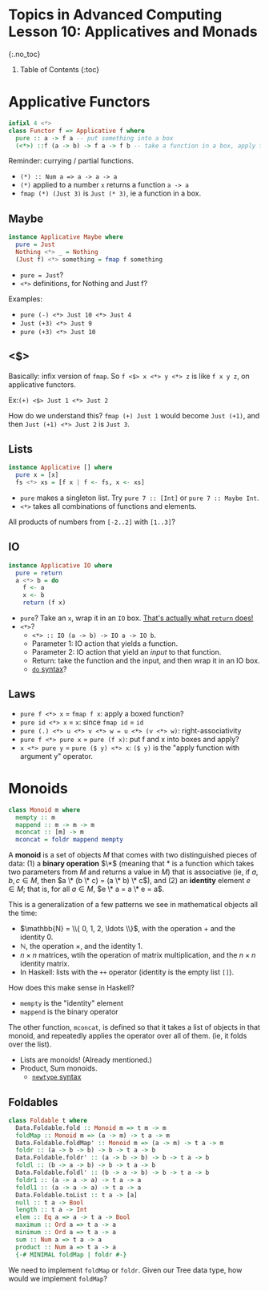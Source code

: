 # Topics in Advanced Computing Lesson 10: Applicatives and Monads
{:.no_toc}

1. Table of Contents
{:toc}

# Applicative Functors

```haskell
infixl 4 <*> 
class Functor f => Applicative f where 
  pure :: a -> f a -- put something into a box
  (<*>) ::f (a -> b) -> f a -> f b -- take a function in a box, apply to a box.
```

Reminder: currying / partial functions.

* `(*) :: Num a => a -> a -> a`
* `(*)` applied to a number `x` returns a function `a -> a`
* `fmap (*) (Just 3)` is `Just (* 3)`, ie a function in a box.

## Maybe

```haskell
instance Applicative Maybe where  
  pure = Just  
  Nothing <*> _ = Nothing  
  (Just f) <*> something = fmap f something  
```

* `pure = Just`?
* `<*>` definitions, for Nothing and Just f?

Examples:

* `pure (-) <*> Just 10 <*> Just 4`
* `Just (+3) <*> Just 9`
* `pure (+3) <*> Just 10`

## <$>

Basically: infix version of `fmap`. So `f <$> x <*> y <*> z` is like `f x y z`, on applicative functors.

Ex:`(+) <$> Just 1 <*> Just 2`

How do we understand this? `fmap (+) Just 1` would become `Just (+1)`, and then `Just (+1) <*> Just 2` is `Just 3`.

## Lists

```haskell
instance Applicative [] where  
  pure x = [x]  
  fs <*> xs = [f x | f <- fs, x <- xs]  
```

* `pure` makes a singleton list. Try `pure 7 :: [Int]` or `pure 7 :: Maybe Int`.
* `<*>` takes all combinations of functions and elements.

All products of numbers from `[-2..2]` with `[1..3]`?

## IO

```haskell
instance Applicative IO where  
  pure = return   
  a <*> b = do  
    f <- a  
    x <- b  
    return (f x)  
```

* `pure`? Take an `x`, wrap it in an `IO` box. [That's actually what `return` does!](lesson8.html#returns)
* `<*>`?
  * `<*> :: IO (a -> b) -> IO a -> IO b`.
  * Parameter 1: IO action that yields a function.
  * Parameter 2: IO action that yield an *input* to that function.
  * Return: take the function and the input, and then wrap it in an IO box.
  * [`do` syntax](lesson8.html#io-actions)?

## Laws

* `pure f <*> x` = `fmap f x`: apply a boxed function?
* `pure id <*> x` = `x`: since `fmap id` = `id`
* `pure (.) <*> u <*> v <*> w = u <*> (v <*> w)`: right-associativity
* `pure f <*> pure x` = `pure (f x)`: put f and x into boxes and apply?
* `x <*> pure y` = `pure ($ y) <*> x`: `($ y)` is the "apply function with argument y" operator.

# Monoids

```haskell
class Monoid m where  
  mempty :: m  
  mappend :: m -> m -> m  
  mconcat :: [m] -> m  
  mconcat = foldr mappend mempty  
```

A **monoid** is a set of objects $M$ that comes with two distinguished pieces of data: (1) a **binary operation** $\*$ (meaning that $*$ is a function which takes two parameters from $M$ and returns a value in $M$) that is associative (ie, if $a, b, c \in M$, then $a \* (b \* c) = (a \* b) \* c$), and (2) an **identity** element $e \in M$; that is, for all $a \in M$, $e \* a = a \* e = a$.

This is a generalization of a few patterns we see in mathematical objects all the time:

* $\mathbb{N} = \\{ 0, 1, 2, \ldots \\}$, with the operation $+$ and the identity $0$.
* $\mathbb{N}$, the operation $\times$, and the identity $1$.
* $n \times n$ matrices, wtih the operation of matrix multiplication, and the $n \times n$ identity matrix.
* In Haskell: lists with the `++` operator (identity is the empty list `[]`).

How does this make sense in Haskell?

* `mempty` is the "identity" element
* `mappend` is the binary operator

The other function, `mconcat`, is defined so that it takes a list of objects in that monoid, and repeatedly applies the operator over all of them. (ie, it folds over the list).

* Lists are monoids! (Already mentioned.)
* Product, Sum monoids.
  * [`newtype` syntax](https://learnyouahaskell.github.io/functors-applicative-functors-and-monoids.html#the-newtype-keyword)

## Foldables

```haskell
class Foldable t where
  Data.Foldable.fold :: Monoid m => t m -> m
  foldMap :: Monoid m => (a -> m) -> t a -> m
  Data.Foldable.foldMap' :: Monoid m => (a -> m) -> t a -> m
  foldr :: (a -> b -> b) -> b -> t a -> b
  Data.Foldable.foldr' :: (a -> b -> b) -> b -> t a -> b
  foldl :: (b -> a -> b) -> b -> t a -> b
  Data.Foldable.foldl' :: (b -> a -> b) -> b -> t a -> b
  foldr1 :: (a -> a -> a) -> t a -> a
  foldl1 :: (a -> a -> a) -> t a -> a
  Data.Foldable.toList :: t a -> [a]
  null :: t a -> Bool
  length :: t a -> Int
  elem :: Eq a => a -> t a -> Bool
  maximum :: Ord a => t a -> a
  minimum :: Ord a => t a -> a
  sum :: Num a => t a -> a
  product :: Num a => t a -> a
  {-# MINIMAL foldMap | foldr #-}
```

We need to implement `foldMap` or `foldr`. Given our Tree data type, how would we implement `foldMap`?
